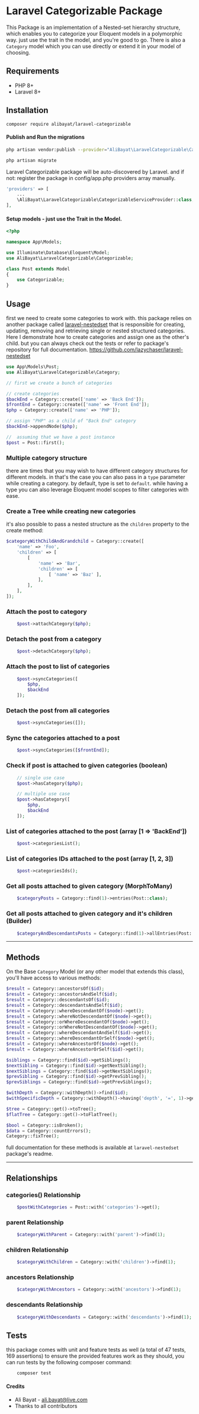 

Laravel Categorizable Package
============

This Package is an implementation of a Nested-set hierarchy structure, which enables you to categorize your Eloquent models in a polymorphic way. just use the trait in the model, and you're good to go.
There is also a `Category` model which you can use directly or extend it in your model of choosing.


## Requirements
- PHP 8+
- Laravel 8+

## Installation

	composer require alibayat/laravel-categorizable

#### Publish and Run the migrations


```bash
php artisan vendor:publish --provider="AliBayat\LaravelCategorizable\CategorizableServiceProvider"

php artisan migrate
```


Laravel Categorizable package will be auto-discovered by Laravel. and if not: register the package in config/app.php providers array manually.
```php
'providers' => [
    ...
    \AliBayat\LaravelCategorizable\CategorizableServiceProvider::class,
],
```


#### Setup models - just use the Trait in the Model.

```php
<?php

namespace App\Models;

use Illuminate\Database\Eloquent\Model;
use AliBayat\LaravelCategorizable\Categorizable;

class Post extends Model
{
    use Categorizable;
}

```

## Usage
first we need to create some categories to work with. this package relies on another package called [laravel-nestedset](https://github.com/lazychaser/laravel-nestedset) that is responsible for creating, updating, removing and retrieving single or nested structured categories.
Here I demonstrate how to create categories and assign one as the other's child. but you can always check out the tests or refer to package's repository for full documentation.
https://github.com/lazychaser/laravel-nestedset


```php
use App\Models\Post;
use AliBayat\LaravelCategorizable\Category;

// first we create a bunch of categories

// create categories
$backEnd = Category::create(['name' => 'Back End']);
$frontEnd = Category::create(['name' => 'Front End']);
$php = Category::create(['name' => 'PHP']);

// assign "PHP" as a child of "Back End" category
$backEnd->appendNode($php);

//  assuming that we have a post instance
$post = Post::first();
```

### Multiple category structure

there are times that you may wish to have different category structures for different models. in that's the case you can also pass in a `type` parameter while creating a category. by default, type is set to `default`. while having a type you can also leverage Eloquent model scopes to filter categories with ease.      

### Create a Tree while creating new categories

it's also possible to pass a nested structure as the `children` property to the create method:
```php
$categoryWithChildAndGrandchild = Category::create([
    'name' => 'Foo',
    'children' => [
        [
            'name' => 'Bar',
            'children' => [
                [ 'name' => 'Baz' ],
            ],
        ],
    ],
]);
```

### Attach the post to category

```php
    $post->attachCategory($php);
```

### Detach the post from a category

```php
    $post->detachCategory($php); 
```

### Attach the post to list of categories

```php
    $post->syncCategories([
	    $php,
	    $backEnd
    ]); 
```

### Detach the post from all categories

```php
    $post->syncCategories([]); 
```

### Sync the categories attached to a post

```php
    $post->syncCategories([$frontEnd]);
```


### Check if post is attached to given categories (boolean)
```php
    // single use case
    $post->hasCategory($php);

    // multiple use case
    $post->hasCategory([
	    $php,
	    $backEnd
    ]);
```

### List of categories attached to the post (array [1 => 'BackEnd'])
```php
    $post->categoriesList();
```

### List of categories IDs attached to the post (array [1, 2, 3])
```php
    $post->categoriesIds();
```

### Get all posts attached to given category (MorphToMany)
```php
    $categoryPosts = Category::find(1)->entries(Post::class);
```

### Get all posts attached to given category and it's children (Builder)
```php
    $categoryAndDescendantsPosts = Category::find(1)->allEntries(Post::class);
```

---

## Methods
On the Base `Category` Model (or any other model that extends this class), you'll have access to various methods: 

```php
$result = Category::ancestorsOf($id);
$result = Category::ancestorsAndSelf($id);
$result = Category::descendantsOf($id);
$result = Category::descendantsAndSelf($id);
$result = Category::whereDescendantOf($node)->get();
$result = Category::whereNotDescendantOf($node)->get();
$result = Category::orWhereDescendantOf($node)->get();
$result = Category::orWhereNotDescendantOf($node)->get();
$result = Category::whereDescendantAndSelf($id)->get();
$result = Category::whereDescendantOrSelf($node)->get();
$result = Category::whereAncestorOf($node)->get();
$result = Category::whereAncestorOrSelf($id)->get();

$siblings = Category::find($id)->getSiblings();
$nextSibling = Category::find($id)->getNextSibling();
$nextSiblings = Category::find($id)->getNextSiblings();
$prevSibling = Category::find($id)->getPrevSibling();
$prevSiblings = Category::find($id)->getPrevSiblings();

$withDepth = Category::withDepth()->find($id);
$withSpecificDepth = Category::withDepth()->having('depth', '=', 1)->get();

$tree = Category::get()->toTree();
$flatTree = Category::get()->toFlatTree();

$bool = Category::isBroken();
$data = Category::countErrors();
Category::fixTree();
```
full documentation for these methods is available at `laravel-nestedset` package's readme. 

---

## Relationships

### categories() Relationship
```php
    $postWithCategories = Post::with('categories')->get();
```

### parent Relationship
```php
    $categoryWithParent = Category::with('parent')->find(1);
```

### children Relationship
```php
    $categoryWithChildren = Category::with('children')->find(1);
```

### ancestors Relationship
```php
    $categoryWithAncestors = Category::with('ancestors')->find(1);
```

### descendants Relationship
```php
    $categoryWithDescendants = Category::with('descendants')->find(1);
```



## Tests
this package comes with unit and feature tests as well (a total of 47 tests, 169 assertions) to ensure the provided features work as they should, you can run tests by the following composer command:
```
    composer test
```

#### Credits

 - Ali Bayat - <ali.bayat@live.com>
 - Thanks to all contributors
